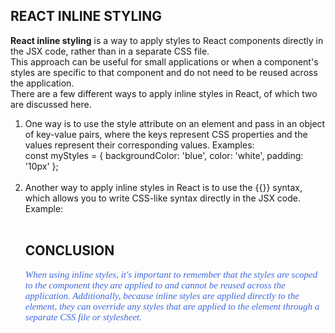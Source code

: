 ## REACT INLINE STYLING
<strong>React inline styling</strong> is a way to apply styles to React components directly in the JSX code, rather than in a separate CSS file.<br> This approach can be useful for small applications or when a component's styles are specific to that component and do not need to be reused across the application.
<br>
There are a few different ways to apply inline styles in React, of which two are discussed here.<br>
<ol>
<li>One way is to use the style attribute on an element and pass in an object of key-value pairs, where the keys represent CSS properties and the values represent their corresponding values. Examples:<br>
const myStyles = {
    backgroundColor: 'blue',
    color: 'white',
    padding: '10px'
  };
</li><br>
<li>Another way to apply inline styles in React is to use the {{}} syntax, which allows you to write CSS-like syntax directly in the JSX code. Example:<br>
<div style={{ backgroundColor: 'blue', color: 'white', padding: '10px' }}></li>
<br>
<h2>CONCLUSION</h2>
<p style="color: royalBlue; font-size: 15px; font-family: Script MJ Bold; font-style: italic;">When using inline styles, it's important to remember that the styles are scoped to the component they are applied to and cannot be reused across the application. Additionally, because inline styles are applied directly to the element, they can override any styles that are applied to the element through a separate CSS file or stylesheet.</p>
